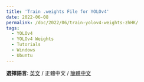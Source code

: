 ```yaml
---
title: 'Train .weights File for YOLOv4'
date: 2022-06-08
permalink: /doc/2022/06/train-yolov4-weights-zhHK/
tags:
  - YOLOv4
  - YOLOv4 Weights
  - Tutorials
  - Windows
  - Ubuntu
---
```






**選擇語言**: [英文](https://marc0cheung.github.io/doc/2022/06/train-yolov4-weights/) / 正體中文 / [簡體中文](https://marc0cheung.github.io/doc/2022/06/train-yolov4-weights-zhCN/)